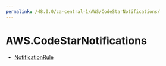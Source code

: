 ```yaml
---
permalink: /48.0.0/ca-central-1/AWS/CodeStarNotifications/
---
```


# AWS.CodeStarNotifications



* [NotificationRule](NotificationRule.md)
